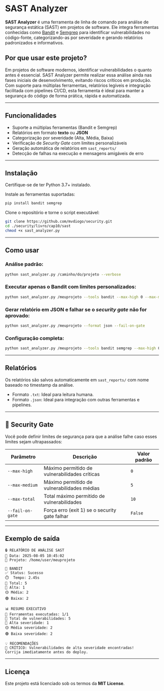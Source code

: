 # SAST Analyzer

**SAST Analyzer** é uma ferramenta de linha de comando para análise de segurança estática (SAST) em projetos de software. Ele integra ferramentas conhecidas como [Bandit](https://bandit.readthedocs.io/) e [Semgrep](https://semgrep.dev/) para identificar vulnerabilidades no código-fonte, categorizando-as por severidade e gerando relatórios padronizados e informativos.

## Por que usar este projeto?

Em projetos de software modernos, identificar vulnerabilidades o quanto antes é essencial. SAST Analyzer permite realizar essa análise ainda nas fases iniciais de desenvolvimento, evitando riscos críticos em produção. Com suporte para múltiplas ferramentas, relatórios legíveis e integração facilitada com pipelines CI/CD, esta ferramenta é ideal para manter a segurança do código de forma prática, rápida e automatizada.

---

## Funcionalidades

- Suporte a múltiplas ferramentas (Bandit e Semgrep)
- Relatórios em formato **texto** ou **JSON**
- Categorização por severidade (Alta, Média, Baixa)
- Verificação de *Security Gate* com limites personalizáveis
- Geração automática de relatórios em `sast_reports/`
- Detecção de falhas na execução e mensagens amigáveis de erro

---

## Instalação

Certifique-se de ter Python 3.7+ instalado.

Instale as ferramentas suportadas:

```bash
pip install bandit semgrep
````

Clone o repositório e torne o script executável:

```bash
git clone https://github.com/mvdiogo/security.git
cd ./security/livro/cap10/sast
chmod +x sast_analyzer.py
```

---

## Como usar

### Análise padrão:

```bash
python sast_analyzer.py /caminho/do/projeto --verbose
```

### Executar apenas o **Bandit** com limites personalizados:

```bash
python sast_analyzer.py /meuprojeto --tools bandit --max-high 0 --max-medium 3
```

### Gerar relatório em JSON e falhar se o *security gate* não for aprovado:

```bash
python sast_analyzer.py /meuprojeto --format json --fail-on-gate
```

### Configuração completa:

```bash
python sast_analyzer.py /meuprojeto --tools bandit semgrep --max-high 0 --max-medium 5 --max-total 10
```

---

## Relatórios

Os relatórios são salvos automaticamente em `sast_reports/` com nome baseado no timestamp da análise.

* Formato `.txt`: Ideal para leitura humana.
* Formato `.json`: Ideal para integração com outras ferramentas e pipelines.

---

## 🚦 Security Gate

Você pode definir limites de segurança para que a análise falhe caso esses limites sejam ultrapassados:

| Parâmetro        | Descrição                                     | Valor padrão |
| ---------------- | --------------------------------------------- | ------------ |
| `--max-high`     | Máximo permitido de vulnerabilidades críticas | `0`          |
| `--max-medium`   | Máximo permitido de vulnerabilidades médias   | `5`          |
| `--max-total`    | Total máximo permitido de vulnerabilidades    | `10`         |
| `--fail-on-gate` | Força erro (exit 1) se o security gate falhar | `False`      |

---

## Exemplo de saída

```text
🔒 RELATÓRIO DE ANÁLISE SAST
📅 Data: 2025-08-05 10:45:02
📁 Projeto: /home/user/meuprojeto

🔧 BANDIT
✅ Status: Sucesso
⏱️  Tempo: 2.45s
🐛 Total: 5
🔴 Alta: 1
🟡 Média: 2
🟢 Baixa: 2

📊 RESUMO EXECUTIVO
🔧 Ferramentas executadas: 1/1
🐛 Total de vulnerabilidades: 5
🔴 Alta severidade: 1
🟡 Média severidade: 2
🟢 Baixa severidade: 2

💡 RECOMENDAÇÕES
🚨 CRÍTICO: Vulnerabilidades de alta severidade encontradas!
Corrija imediatamente antes do deploy.
```

---

## Licença

Este projeto está licenciado sob os termos da **MIT License**.


